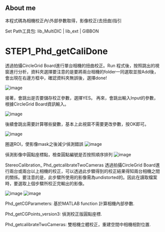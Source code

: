 ## About me
本程式碼為相機校正內\外部參數取得，影像校正(去扭曲)指引

Set Path工具包: lib_MultiDIC | lib_ext | GIBBON


# STEP1_Phd_getCaliDone
透過拍攝CircleGrid Board進行單台相機的扭曲校正。Run 程式後，按照跳出的視窗進行分析，資料夾選擇要注意的是要將兩台相機的folder一同選取並按Add後，會出現在右邊方框中，確認資料夾無誤後，選擇done! 

![image](https://github.com/user-attachments/assets/ae0c02bb-ade5-4a7c-9ad2-4e69b7561a10)

接著，會跳出是否要儲存校正參數，選擇YES。 再來，會跳出輸入Input的參數，根據CircleGrid Board資訊輸入。

![image](https://github.com/user-attachments/assets/e4708b4f-43f7-40b6-9aed-6b2f68bd3886)

後續會跳出需要計算哪些變數，基本上此視窗不需要更改參數，按OK即可。

![image](https://github.com/user-attachments/assets/d0082138-262f-4e58-931a-6a41b2c11cad)


圈選ROI，使影像mask之後減少偵測錯誤
![image](https://github.com/user-attachments/assets/ee1ae93f-1984-4067-84a9-bf786a5f597e)

偵測影像中圓點座標點，檢查圓點編號是否按照順序排列
![image](https://github.com/user-attachments/assets/c445780f-cd1e-4755-9dfc-47a00500f77e)


StereoCalibration_ Phd_getcalibrateTwoCameras
透過拍攝CircleGrid Board進行兩台或兩台以上相機的校正，可以透過此步驟得到的校正結果得知兩台相機之間的關係。要注意的是，此步驟所使用的影像需為undistorted的。因此在讀取檔案時，要選取上個步驟所校正完輸出的影像。

![image](https://github.com/user-attachments/assets/5911f1f3-fdfa-4a67-b97d-54c2874a6553)
![image](https://github.com/user-attachments/assets/58ff602a-63f3-4956-9aba-929dd886f8b3)





Phd_getCGParameters: 基於MATLAB function 計算相機內部參數.

Phd_getCGPoints_version3: 偵測校正版圓點座標.

Phd_getcalibrateTwoCameras: 雙相機立體校正，重建空間中相機相對位置.


